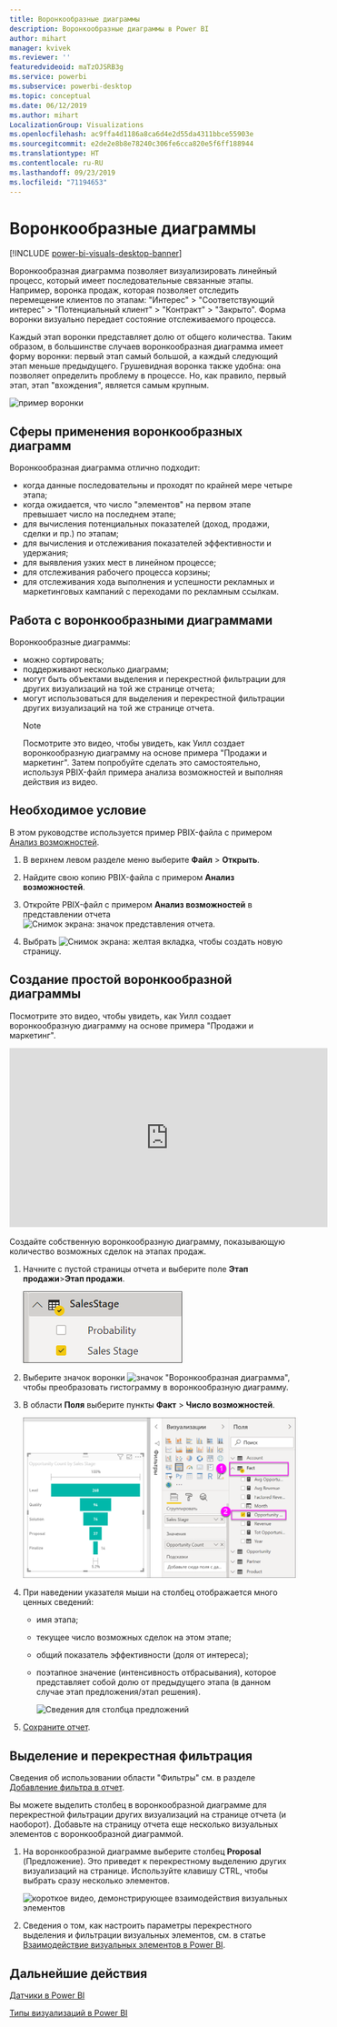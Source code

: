 ```yaml
---
title: Воронкообразные диаграммы
description: Воронкообразные диаграммы в Power BI
author: mihart
manager: kvivek
ms.reviewer: ''
featuredvideoid: maTzOJSRB3g
ms.service: powerbi
ms.subservice: powerbi-desktop
ms.topic: conceptual
ms.date: 06/12/2019
ms.author: mihart
LocalizationGroup: Visualizations
ms.openlocfilehash: ac9ffa4d1186a8ca6d4e2d55da4311bbce55903e
ms.sourcegitcommit: e2de2e8b8e78240c306fe6cca820e5f6ff188944
ms.translationtype: HT
ms.contentlocale: ru-RU
ms.lasthandoff: 09/23/2019
ms.locfileid: "71194653"
---
```

# <a name="funnel-charts"></a>Воронкообразные диаграммы

[!INCLUDE [power-bi-visuals-desktop-banner](../includes/power-bi-visuals-desktop-banner.md)]

Воронкообразная диаграмма позволяет визуализировать линейный процесс, который имеет последовательные связанные этапы. Например, воронка продаж, которая позволяет отследить перемещение клиентов по этапам: "Интерес" \> "Соответствующий интерес" \> "Потенциальный клиент" \> "Контракт" \> "Закрыто".  Форма воронки визуально передает состояние отслеживаемого процесса.

Каждый этап воронки представляет долю от общего количества. Таким образом, в большинстве случаев воронкообразная диаграмма имеет форму воронки: первый этап самый большой, а каждый следующий этап меньше предыдущего.  Грушевидная воронка также удобна: она позволяет определить проблему в процессе.  Но, как правило, первый этап, этап "вхождения", является самым крупным.

![пример воронки](media/power-bi-visualization-funnel-charts/funnelplain.png)

## <a name="when-to-use-a-funnel-chart"></a>Сферы применения воронкообразных диаграмм
Воронкообразная диаграмма отлично подходит:

* когда данные последовательны и проходят по крайней мере четыре этапа;
* когда ожидается, что число "элементов" на первом этапе превышает число на последнем этапе;
* для вычисления потенциальных показателей (доход, продажи, сделки и пр.) по этапам;
* для вычисления и отслеживания показателей эффективности и удержания;
* для выявления узких мест в линейном процессе;
* для отслеживания рабочего процесса корзины;
* для отслеживания хода выполнения и успешности рекламных и маркетинговых кампаний с переходами по рекламным ссылкам.

## <a name="working-with-funnel-charts"></a>Работа с воронкообразными диаграммами
Воронкообразные диаграммы:

* можно сортировать;
* поддерживают несколько диаграмм;
* могут быть объектами выделения и перекрестной фильтрации для других визуализаций на той же странице отчета;
* могут использоваться для выделения и перекрестной фильтрации других визуализаций на той же странице отчета.
   > [!NOTE]
   > Посмотрите это видео, чтобы увидеть, как Уилл создает воронкообразную диаграмму на основе примера "Продажи и маркетинг". Затем попробуйте сделать это самостоятельно, используя PBIX-файл примера анализа возможностей и выполняя действия из видео.
   > 
   > 
## <a name="prerequisite"></a>Необходимое условие

В этом руководстве используется пример PBIX-файла с примером [Анализ возможностей](http://download.microsoft.com/download/9/1/5/915ABCFA-7125-4D85-A7BD-05645BD95BD8/Opportunity%20Analysis%20Sample%20PBIX.pbix
).

1. В верхнем левом разделе меню выберите **Файл** > **Открыть**.
   
2. Найдите свою копию PBIX-файла с примером **Анализ возможностей**.

1. Откройте PBIX-файл с примером **Анализ возможностей** в представлении отчета ![Снимок экрана: значок представления отчета](media/power-bi-visualization-kpi/power-bi-report-view.png).

1. Выбрать ![Снимок экрана: желтая вкладка,](media/power-bi-visualization-kpi/power-bi-yellow-tab.png) чтобы создать новую страницу.


## <a name="create-a-basic-funnel-chart"></a>Создание простой воронкообразной диаграммы
Посмотрите это видео, чтобы увидеть, как Уилл создает воронкообразную диаграмму на основе примера "Продажи и маркетинг".

<iframe width="560" height="315" src="https://www.youtube.com/embed/qKRZPBnaUXM" frameborder="0" allow="autoplay; encrypted-media" allowfullscreen></iframe>


Создайте собственную воронкообразную диаграмму, показывающую количество возможных сделок на этапах продаж.

1. Начните с пустой страницы отчета и выберите поле **Этап продажи**\>**Этап продажи**.
   
    ![выбранный элемент "Стадия продажи"](media/power-bi-visualization-funnel-charts/funnelselectfield-new.png)

1. Выберите значок воронки ![значок "Воронкообразная диаграмма",](media/power-bi-visualization-funnel-charts/power-bi-funnel-icon.png) чтобы преобразовать гистограмму в воронкообразную диаграмму.

2. В области **Поля** выберите пункты **Факт** \> **Число возможностей**.
   
    ![создание воронкообразной диаграммы](media/power-bi-visualization-funnel-charts/power-bi-funnel-2.png)
4. При наведении указателя мыши на столбец отображается много ценных сведений:
   
   * имя этапа;
   * текущее число возможных сделок на этом этапе;
   * общий показатель эффективности (доля от интереса); 
   * поэтапное значение (интенсивность отбрасывания), которое представляет собой долю от предыдущего этапа (в данном случае этап предложения/этап решения).
     
     ![Сведения для столбца предложений](media/power-bi-visualization-funnel-charts/funnelhover-new.png)

6. [Сохраните отчет](../service-report-save.md).

## <a name="highlighting-and-cross-filtering"></a>Выделение и перекрестная фильтрация
Сведения об использовании области "Фильтры" см. в разделе [Добавление фильтра в отчет](../power-bi-report-add-filter.md).

Вы можете выделить столбец в воронкообразной диаграмме для перекрестной фильтрации других визуализаций на странице отчета (и наоборот). Добавьте на страницу отчета еще несколько визуальных элементов с воронкообразной диаграммой.

1. На воронкообразной диаграмме выберите столбец **Proposal** (Предложение). Это приведет к перекрестному выделению других визуализаций на странице. Используйте клавишу CTRL, чтобы выбрать сразу несколько элементов.
   
   ![короткое видео, демонстрирующее взаимодействия визуальных элементов](media/power-bi-visualization-funnel-charts/funnelchartnoowl.gif)
2. Сведения о том, как настроить параметры перекрестного выделения и фильтрации визуальных элементов, см. в статье [Взаимодействие визуальных элементов в Power BI](../service-reports-visual-interactions.md).

## <a name="next-steps"></a>Дальнейшие действия

[Датчики в Power BI](power-bi-visualization-radial-gauge-charts.md)

[Типы визуализаций в Power BI](power-bi-visualization-types-for-reports-and-q-and-a.md)
